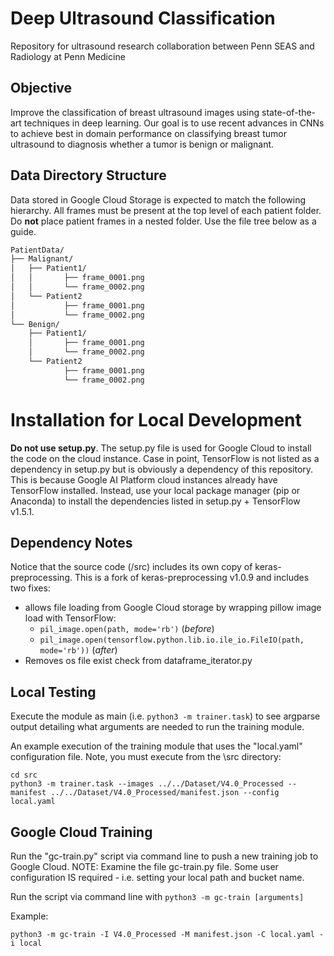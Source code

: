 # Deep Ultrasound Classification
Repository for ultrasound research collaboration between Penn SEAS and Radiology at Penn Medicine


## Objective

Improve the classification of breast ultrasound images using state-of-the-art techniques in deep learning. Our goal is to use recent advances in CNNs to achieve best in domain performance on classifying breast tumor ultrasound to diagnosis whether a tumor is benign or malignant. 

## Data Directory Structure

Data stored in Google Cloud Storage is expected to match the following hierarchy. All frames must be present at the top level of each patient folder. Do **not** place patient frames in a nested folder. Use the file tree below as a guide.

```bash
PatientData/
├── Malignant/
│   ├── Patient1/
│   │       ├── frame_0001.png
│   │       └── frame_0002.png
│   └── Patient2
│           ├── frame_0001.png
│           └── frame_0002.png
└── Benign/
    ├── Patient1/
    │       ├── frame_0001.png
    │       └── frame_0002.png
    └── Patient2
            ├── frame_0001.png
            └── frame_0002.png
```

# Installation for Local Development

**Do not use setup.py**. The setup.py file is used for Google Cloud to install the code on the cloud instance. Case in point, TensorFlow is not listed as a dependency in setup.py but is obviously a dependency of this repository. This is because Google AI Platform cloud instances already have TensorFlow installed. Instead, use your local package manager (pip or Anaconda) to install the dependencies listed in setup.py + TensorFlow v1.5.1.

## Dependency Notes

Notice that the source code (/src) includes its own copy of keras-preprocessing. This is a fork of keras-preprocessing v1.0.9 and includes two fixes: 

- allows file loading from Google Cloud storage by wrapping pillow image load with TensorFlow:
    - `pil_image.open(path, mode='rb')` (*before*)
    - `pil_image.open(tensorflow.python.lib.io.ile_io.FileIO(path, mode='rb'))` (*after*)
- Removes os file exist check from dataframe_iterator.py

## Local Testing

Execute the module as main (i.e. `python3 -m trainer.task`) to see argparse output detailing what arguments are needed to run the training module.

An example execution of the training module that uses the "local.yaml" configuration file. Note, you must execute from the \src directory:

```
cd src
python3 -m trainer.task --images ../../Dataset/V4.0_Processed --manifest ../../Dataset/V4.0_Processed/manifest.json --config local.yaml
```

## Google Cloud Training

Run the "gc-train.py" script via command line to push a new training job to Google Cloud. NOTE: Examine the file gc-train.py file. Some user configuration IS required - i.e. setting your local path and bucket name. 

Run the script via command line with `python3 -m gc-train [arguments]`

Example:

`python3 -m gc-train -I V4.0_Processed -M manifest.json -C local.yaml -i local`